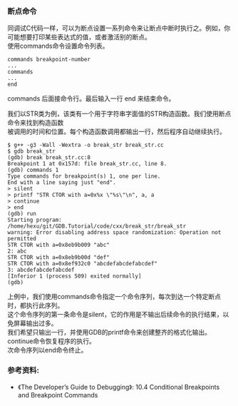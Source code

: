### 断点命令

同调试C代码一样，可以为断点设置一系列命令来让断点中断时执行之。例如，你可能想要打印某些表达式的值，或者激活别的断点。  
使用commands命令设置命令列表。
```
commands breakpoint-number
...
commands
...
end
```
commands 后面接命令行。最后输入一行 end 来结束命令。  

我们以STR类为例，该类有一个用于字符串字面值的STR构造函数。我们使用断点命令来找到构造函数  
被调用的时间和位置。每个构造函数调用都输出一行，然后程序自动继续执行。

```
$ g++ -g3 -Wall -Wextra -o break_str break_str.cc
$ gdb break_str
(gdb) break break_str.cc:8
Breakpoint 1 at 0x157d: file break_str.cc, line 8.
(gdb) commands 1
Type commands for breakpoint(s) 1, one per line.
End with a line saying just "end".
> silent
> printf "STR CTOR with a=0x%x \"%s\"\n", a, a
> continue
> end
(gdb) run
Starting program: /home/hexu/git/GDB.Tutorial/code/cxx/break_str/break_str
warning: Error disabling address space randomization: Operation not permitted
STR CTOR with a=0x8eb9b009 "abc"
2: abc
STR CTOR with a=0x8eb9b00d "def"
STR CTOR with a=0x8ef932c0 "abcdefabcdefabcdef"
3: abcdefabcdefabcdef
[Inferior 1 (process 509) exited normally]
(gdb)
```

上例中，我们使用commands命令指定一个命令序列，每次到达一个特定断点时，都执行此序列。  
这个命令序列的第一条命令是silent，它的作用是不输出后续命令的执行结果，以免屏幕输出过多。  
我们希望只输出一行，并使用GDB的printf命令来创建整齐的格式化输出。continue命令恢复程序的执行。  
次命令序列以end命令终止。

### 参考资料:
- 《The Developer’s Guide to Debugging》:  10.4 Conditional Breakpoints and Breakpoint Commands
